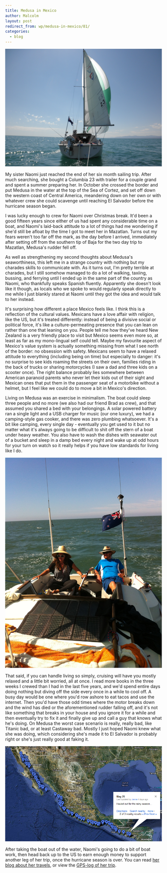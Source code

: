 ```yaml
---
title: Medusa in Mexico
author: Malcolm
layout: post
redirect_from: wp/medusa-in-mexico/81/
categories:
  - blog
---
```

![Under sail](/assets/medusa2.jpg)

My sister Naomi just reached the end of her six month sailing trip. After much searching, she bought a Columbia 23 with trailer for a couple grand and spent a summer preparing her. In October she crossed the border and put Medusa in the water at the top of the Sea of Cortez, and set off down the western coast of Central America, meandering down on her own or with whatever crew she could scavenge until reaching El Salvador before the hurricane season began.

I was lucky enough to crew for Naomi over Christmas break. It'd been a good fifteen years since either of us had spent any considerable time on a boat, and Naomi's laid-back attitude to a lot of things had me wondering if she'd still be afloat by the time I got to meet her in Mazatlan. Turns out my fears weren't too far off the mark, as the day before I arrived, immediately after setting off from the southern tip of Baja for the two day trip to Mazatlan, Medusa's rudder fell off.

As well as strengthening my second thoughts about Medusa's seaworthiness, this left me in a strange country with nothing but my charades skills to communicate with. As it turns out, I'm pretty terrible at charades, but I still somehow managed to do a lot of walking, taxiing, bussing, and ferrying until I ended up in the same part of the country as Naomi, who thankfully speaks Spanish fluently. Apparently she doesn't look like it though, as locals who we spoke to would regularly speak directly to me while I just blankly stared at Naomi until they got the idea and would talk to her instead.

It's surprising how different a place Mexico feels like. I think this is a reflection of the cultural values. Mexicans have a love affair with religion, like the US, but it's treated differently: instead of being a divisive social or political force, it's like a culture-permeating presence that you can lean on rather than one that leaning on you. People tell me how they've heard New Zealand is a very friendly place to visit but Mexico seems even more so, at least as far as my mono-lingual self could tell. Maybe my favourite aspect of Mexico's value system is actually something missing from what I see north of the border: no obsession with safety. Mexicans seem to have a relaxed attitude to everything (including being on time) but especially to danger: it's no surprise to see kids roaming the streets on their own, families riding in the back of trucks or sharing motorcycles (I saw a dad and three kids on a scooter once). The right balance probably lies somewhere between American paranoid parents who never let their kids out of their sight and Mexican ones that put them in the passenger seat of a motorbike without a helmet, but I feel like we could do to move a bit in Mexico's direction.

Living on Medusa was an exercise in minimalism. The boat could sleep three people and no more (we also had our friend Brad as crew), and that assumed you shared a bed with your belongings. A solar powered battery ran a single light and a USB charger for music (our one luxury), we had a camping-style gas cooker, and there was zero plumbing whatsoever. It's a bit like camping, every single day - eventually you get used to it but no matter what it's always going to be difficult to shit off the stern of a boat under heavy weather. You also have to wash the dishes with seawater out of a bucket and sleep in a damp bed every night and wake up at odd hours for your turn on watch so it really helps if you have low standards for living like I do.

![Medusa](/assets/medusa.jpg)

That said, if you can handle living so simply, cruising will have you mostly relaxed and a little bit worried, all at once. I read more books in the three weeks I crewed than I had in the last five years, and we'd spend entire days doing nothing but diving off the side every once in a while to cool off. A busy day would be one where you'd row ashore to eat tacos and use the internet. Then you'd have those odd times where the motor breaks down and the wind has died or the aforementioned rudder falling off, and it's not like something that breaks in your house and you ignore it for a while and then eventually try to fix it and finally give up and call a guy that knows what he's doing. On Medusa the worst case scenario is really, really bad, like Titanic bad, or at least Castaway bad. Mostly I just hoped Naomi knew what she was doing, which considering she's made it to El Salvador is probably right or she's just really good at faking it.

![Map of Naomi's trip](/assets/map.png)

After taking the boat out of the water, Naomi's going to do a bit of boat work, then head back up to the US to earn enough money to support another leg of her trip, once the hurricane season is over. You can read [her blog about her travels][1], or view the [GPS-log of her trip][2].

 [1]: http://medusainmexico.wordpress.com/
 [2]: http://maps.google.co.nz/maps/ms?msid=206717495551965340308.0004aea619d84ff29173a&msa=0&ll=14.466596,-89.769287&spn=3.58973,5.817261